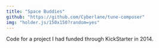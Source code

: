 ```yaml
---
title: "Space Buddies"
github: "https://github.com/Cyberlane/tune-composer"
img: "holder.js/150x150?random=yes"
---
```


Code for a project I had funded through KickStarter in 2014.